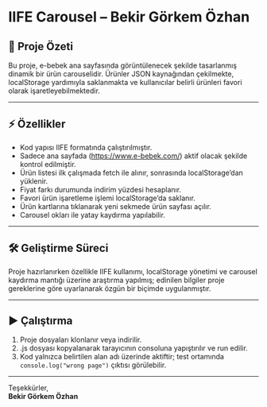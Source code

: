# IIFE Carousel – Bekir Görkem Özhan

## 📌 Proje Özeti
Bu proje, e-bebek ana sayfasında görüntülenecek şekilde tasarlanmış dinamik bir ürün carouselidir. Ürünler JSON kaynağından çekilmekte, localStorage yardımıyla saklanmakta ve kullanıcılar belirli ürünleri favori olarak işaretleyebilmektedir.

---

## ⚡ Özellikler
- Kod yapısı IIFE formatında çalıştırılmıştır.
- Sadece ana sayfada (https://www.e-bebek.com/) aktif olacak şekilde kontrol edilmiştir.
- Ürün listesi ilk çalışmada fetch ile alınır, sonrasında localStorage’dan yüklenir.
- Fiyat farkı durumunda indirim yüzdesi hesaplanır.
- Favori ürün işaretleme işlemi localStorage’da saklanır.
- Ürün kartlarına tıklanarak yeni sekmede ürün sayfası açılır.
- Carousel okları ile yatay kaydırma yapılabilir.

---

## 🛠 Geliştirme Süreci
Proje hazırlanırken özellikle IIFE kullanımı, localStorage yönetimi ve carousel kaydırma mantığı üzerine araştırma yapılmış; edinilen bilgiler proje gereklerine göre uyarlanarak özgün bir biçimde uygulanmıştır.

---

## ▶️ Çalıştırma
1. Proje dosyaları klonlanır veya indirilir.
2. .js dosyası kopyalanarak tarayıcının consoluna yapıştırılır ve run edilir.
3. Kod yalnızca belirtilen alan adı üzerinde aktiftir; test ortamında `console.log("wrong page")` çıktısı görülebilir.

---

Teşekkürler,  
**Bekir Görkem Özhan**
